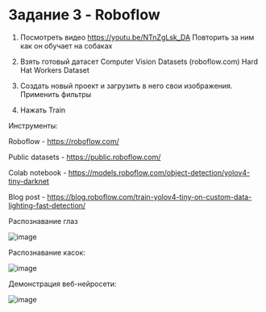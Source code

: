 # Задание 3 - Roboflow

1. Посмотреть видео https://youtu.be/NTnZgLsk_DA Повторить за ним как он обучает на собаках

2. Взять готовый датасет Computer Vision Datasets (roboflow.com) Hard Hat Workers Dataset

3. Создать новый проект и загрузить в него свои изображения. Применить фильтры

4. Нажать Train

Инструменты:

Roboflow - https://roboflow.com/

Public datasets - https://public.roboflow.com/

Colab notebook - https://models.roboflow.com/object-detection/yolov4-tiny-darknet

Blog post - https://blog.roboflow.com/train-yolov4-tiny-on-custom-data-lighting-fast-detection/


Распознавание глаз

![image](https://user-images.githubusercontent.com/90610084/177035178-c2e50557-d001-41d4-bff6-d700cf0a7f80.png)



Распознавание касок:

![image](https://user-images.githubusercontent.com/90610084/177034199-607f2849-0441-45ae-9d8b-76917c0edc8a.png)

Демонстрация веб-нейросети:

![image](https://user-images.githubusercontent.com/90610084/177035205-afb38fbc-e997-41f4-85ac-ca7af61b2582.png)
